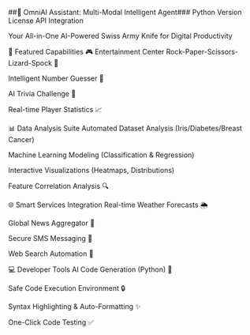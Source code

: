 ##🚀 OmniAI Assistant: Multi-Modal Intelligent Agent###
Python Version
License
API Integration

Your All-in-One AI-Powered Swiss Army Knife for Digital Productivity

🌟 Featured Capabilities
🎮 Entertainment Center
Rock-Paper-Scissors-Lizard-Spock 🤖

Intelligent Number Guesser 🔢

AI Trivia Challenge 🧠

Real-time Player Statistics 📈

📊 Data Analysis Suite
Automated Dataset Analysis (Iris/Diabetes/Breast Cancer)

Machine Learning Modeling (Classification & Regression)

Interactive Visualizations (Heatmaps, Distributions)

Feature Correlation Analysis 🔍

🌐 Smart Services Integration
Real-time Weather Forecasts 🌦️

Global News Aggregator 📰

Secure SMS Messaging 📱

Web Search Automation 🔎

💻 Developer Tools
AI Code Generation (Python) 🐍

Safe Code Execution Environment 🔒

Syntax Highlighting & Auto-Formatting ✨

One-Click Code Testing ✅

